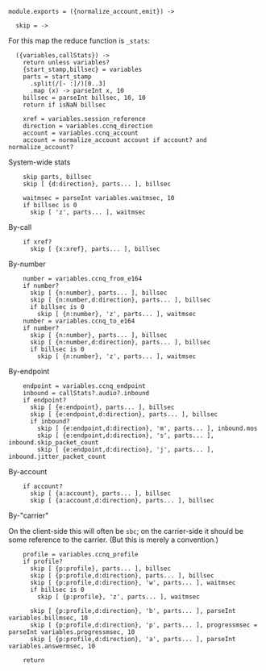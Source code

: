     module.exports = ({normalize_account,emit}) ->

      skip = ->

For this map the reduce function is `_stats`:

      ({variables,callStats}) ->
        return unless variables?
        {start_stamp,billsec} = variables
        parts = start_stamp
          .split(/[- :]/)[0..3]
          .map (x) -> parseInt x, 10
        billsec = parseInt billsec, 10, 10
        return if isNaN billsec

        xref = variables.session_reference
        direction = variables.ccnq_direction
        account = variables.ccnq_account
        account = normalize_account account if account? and normalize_account?

System-wide stats

        skip parts, billsec
        skip [ {d:direction}, parts... ], billsec

        waitmsec = parseInt variables.waitmsec, 10
        if billsec is 0
          skip [ 'z', parts... ], waitmsec

By-call

        if xref?
          skip [ {x:xref}, parts... ], billsec

By-number

        number = variables.ccnq_from_e164
        if number?
          skip [ {n:number}, parts... ], billsec
          skip [ {n:number,d:direction}, parts... ], billsec
          if billsec is 0
            skip [ {n:number}, 'z', parts... ], waitmsec
        number = variables.ccnq_to_e164
        if number?
          skip [ {n:number}, parts... ], billsec
          skip [ {n:number,d:direction}, parts... ], billsec
          if billsec is 0
            skip [ {n:number}, 'z', parts... ], waitmsec

By-endpoint

        endpoint = variables.ccnq_endpoint
        inbound = callStats?.audio?.inbound
        if endpoint?
          skip [ {e:endpoint}, parts... ], billsec
          skip [ {e:endpoint,d:direction}, parts... ], billsec
          if inbound?
            skip [ {e:endpoint,d:direction}, 'm', parts... ], inbound.mos
            skip [ {e:endpoint,d:direction}, 's', parts... ], inbound.skip_packet_count
            skip [ {e:endpoint,d:direction}, 'j', parts... ], inbound.jitter_packet_count

By-account

        if account?
          skip [ {a:account}, parts... ], billsec
          skip [ {a:account,d:direction}, parts... ], billsec

By-"carrier"

On the client-side this will often be `sbc`; on the carrier-side it should be some reference to the carrier. (But this is merely a convention.)

        profile = variables.ccnq_profile
        if profile?
          skip [ {p:profile}, parts... ], billsec
          skip [ {p:profile,d:direction}, parts... ], billsec
          skip [ {p:profile,d:direction}, 'w', parts... ], waitmsec
          if billsec is 0
            skip [ {p:profile}, 'z', parts... ], waitmsec

          skip [ {p:profile,d:direction}, 'b', parts... ], parseInt variables.billmsec, 10
          skip [ {p:profile,d:direction}, 'p', parts... ], progressmsec = parseInt variables.progressmsec, 10
          skip [ {p:profile,d:direction}, 'a', parts... ], parseInt variables.answermsec, 10

        return
